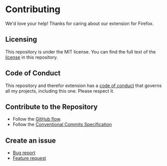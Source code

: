 # Contributing

We'd love your help! Thanks for caring about our extension for Firefox.

## Licensing

This repository is under the MIT license. You can find the full text of the [license](./LICENSE) in this repository.

## Code of Conduct

This repository and therefor extension has a [code of conduct](./CODE_OF_CONDUCT.md) that governs all my projects, including this one. Please respect it.

## Contribute to the Repository

- Follow the [GitHub flow](https://guides.github.com/introduction/flow/).
- Follow the [Conventional Commits Specification](https://www.conventionalcommits.org/en/v1.0.0/)

## Create an issue

- [Bug report](https://github.com/semanticdata/firefox-discord-in-sidebar/issues/new?template=bug-report---.md)
- [Feature request](https://github.com/semanticdata/firefox-discord-in-sidebar/issues/new?template=feature-request---.md)
